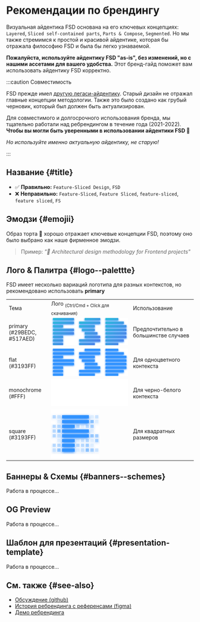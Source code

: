 # Рекомендации по брендингу

Визуальная айдентика FSD основана на его ключевых концепциях: `Layered`, `Sliced self-contained parts`, `Parts & Compose`, `Segmented`.
Но мы также стремимся к простой и красивой айдентике, которая бы отражала философию FSD и была бы легко узнаваемой.

**Пожалуйста, используйте айдентику FSD "as-is", без изменений, но с нашими ассетами для вашего удобства.** Этот бренд-гайд поможет вам использовать айдентику FSD корректно.

:::caution Совместимость

FSD прежде имел [другую легаси-айдентику](https://drive.google.com/drive/folders/11Y-3qZ_C9jOFoW2UbSp11YasOhw4yBdl?usp=sharing). Старый дизайн не отражал главные концепции методологии. Также это было создано как грубый черновик, который был должен быть актуализирован.

Для совместимого и долгосрочного использования бренда, мы тщательно работали над ребрендингом в течение года (2021-2022). **Чтобы вы могли быть уверенными в использовании айдентики FSD 🍰**

*Но используйте именно актуальную айдентику, не старую!*

:::

## Название {#title}

- ✅ **Правильно:** `Feature-Sliced Design`, `FSD`
- ❌ **Неправильно:** `Feature-Sliced`, `Feature Sliced`, `feature-sliced`, `feature sliced`, `FS`

## Эмодзи {#emojii}

Образ торта 🍰 хорошо отражает ключевые концепции FSD, поэтому оно было выбрано как наше фирменное эмодзи.

> Пример: *"🍰 Architectural design methodology for Frontend projects"*

## Лого & Палитра {#logo--palettte}

FSD имеет несколько вариаций логотипа для разных контекстов, но рекомендовано использовать **primary**

<!-- FIXME: refactor; use as Brand component for? -->
<!-- FIXME: Fix downloading -->

<table style={{ textAlign: "center" }}>
    <tr>
        <td>Тема</td>
        <td>Лого <sub style={{ color: "gray", display: "block" }}>(Ctrl/Cmd + Click для скачивания)</sub></td>
        <td>Использование</td>
    </tr>
    <tr>
        <td style={{ color: "#FFF", background: "linear-gradient(135deg, rgba(41,190,220,1) 0%, rgba(81,122,237,1) 100%)" }}>primary <br/> (#29BEDC, #517AED)</td>
        <td><a href="/img/brand/logo-primary.svg" download><img src="/img/brand/logo-primary.svg" alt="logo-primary" /></a></td>
        <td>Предпочтительно в большинстве случаев</td>
    </tr>
    <tr>
        <td style={{ color: "#FFF", background: "#3193FF" }}>flat <br/> (#3193FF)</td>
        <td><a href="/img/brand/logo-flat.svg" download><img src="/img/brand/logo-flat.svg" alt="logo-flat" /></a></td>
        <td>Для одноцветного контекста</td>
    </tr>
    <tr>
        <td style={{ color: "#000", background: "#FFF" }}>monochrome <br /> (#FFF)</td>
        <td style={{ color: "#000", background: "#242526" }}><a href="/img/brand/logo-monochrome.svg" download><img src="/img/brand/logo-monochrome.svg" alt="logo-monocrhome" /></a></td>
        <td>Для черно-белого контекста</td>
    </tr>
    <tr>
        <td style={{ color: "#FFF", background: "#3193FF" }}>square <br/> (#3193FF)</td>
        <td><a href="/img/brand/logo-square.png" download><img src="/img/brand/logo-square.png" height="130" alt="logo-square" /></a></td>
        <td>Для квадратных размеров</td>
    </tr>
</table>

## Баннеры & Схемы {#banners--schemes}

Работа в процессе...

## OG Preview

Работа в процессе...

## Шаблон для презентаций {#presentation-template}

Работа в процессе...

## См. также {#see-also}

- [Обсуждение (github)](https://github.com/feature-sliced/documentation/discussions/399)
- [История ребрендинга с референсами (figma)](https://www.figma.com/file/RPphccpoeasVB0lMpZwPVR/FSD-Brand?node-id=0%3A1)
- [Демо ребрендинга](https://rebrand-sliced.netlify.app/en/)
